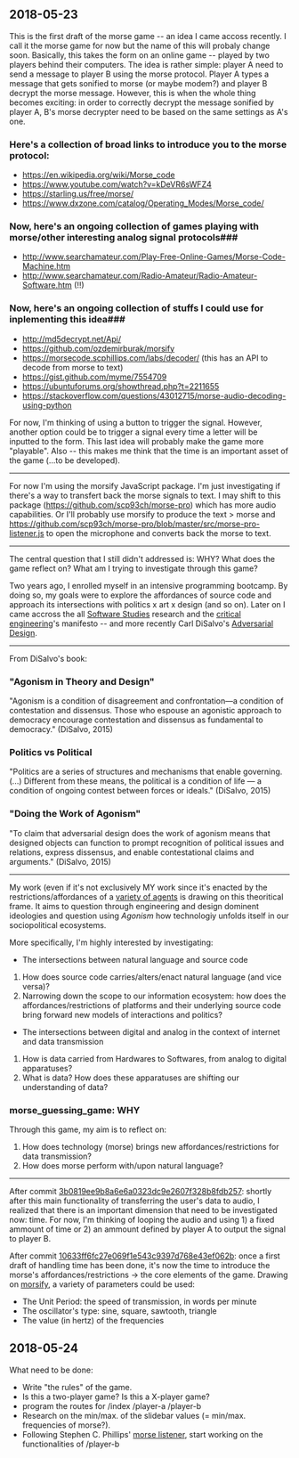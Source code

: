 ## 2018-05-23

This is the first draft of the morse game -- an idea I came accoss recently. I call it the morse game for now but the name of this will probaly change soon. Basically, this takes the form on an online game -- played by two players behind their computers. The idea is rather simple: player A need to send a message to player B using the morse protocol. Player A types a message that gets sonified to morse (or maybe modem?) and player B decrypt the morse message. However, this is when the whole thing becomes exciting: in order to correctly decrypt the message sonified by player A, B's morse decrypter need to be based on the same settings as A's one.

### Here's a collection of broad links to introduce you to the morse protocol: ###

* https://en.wikipedia.org/wiki/Morse_code
* https://www.youtube.com/watch?v=kDeVR6sWFZ4
* https://starling.us/free/morse/
* https://www.dxzone.com/catalog/Operating_Modes/Morse_code/

### Now, here's an ongoing collection of games playing with morse/other interesting analog signal protocols###

* http://www.searchamateur.com/Play-Free-Online-Games/Morse-Code-Machine.htm
* http://www.searchamateur.com/Radio-Amateur/Radio-Amateur-Software.htm (!!)

### Now, here's an ongoing collection of stuffs I could use for inplementing this idea###

* http://md5decrypt.net/Api/
* https://github.com/ozdemirburak/morsify
* https://morsecode.scphillips.com/labs/decoder/ (this has an API to decode from morse to text)
* https://gist.github.com/myme/7554709
* https://ubuntuforums.org/showthread.php?t=2211655
* https://stackoverflow.com/questions/43012715/morse-audio-decoding-using-python

For now, I'm thinking of using a button to trigger the signal. However, another option could be to trigger a signal every time a letter will be inputted to the form. This last idea will probably make the game more "playable". Also -- this makes me think that the time is an important asset of the game (...to be developed).

- - - -

For now I'm using the morsify JavaScript package. I'm just investigating if there's a way to transfert back the morse signals to text. I may shift to this package (https://github.com/scp93ch/morse-pro) which has more audio capabilities. Or I'll probably use morsify to produce the text > morse and https://github.com/scp93ch/morse-pro/blob/master/src/morse-pro-listener.js to open the microphone and converts back the morse to text.

- - - -

The central question that I still didn't addressed is: WHY? What does the game reflect on? What am I trying to investigate through this game?


Two years ago, I enrolled myself in an intensive programming bootcamp. By doing so, my goals were to explore the affordances of source code and approach its intersections with politics x art x design (and so on). Later on I came accross the all [Software Studies](http://dm.ncl.ac.uk/courseblog/files/2010/02/softwarestudies.pdf) research and the [critical engineering](https://criticalengineering.org/)'s manifesto -- and more recently Carl DiSalvo's [Adversarial Design](https://mitpress.mit.edu/books/adversarial-design).

- - - -
From DiSalvo's book:

### "Agonism in Theory and Design" ###

"Agonism is a condition of disagreement and confrontation—a condition of contestation and dissensus. Those who espouse an agonistic approach to democracy encourage contestation and dissensus as fundamental to democracy." (DiSalvo, 2015)

### Politics vs Political ###

"Politics are a series of structures and mechanisms that enable governing. (...) Different from these means, the political is a condition of life — a condition of ongoing contest between forces or ideals." (DiSalvo, 2015)

### "Doing the Work of Agonism" ###

"To claim that adversarial design does the work of agonism means that designed objects can function to prompt recognition of political issues and relations, express dissensus, and enable contestational claims and arguments." (DiSalvo, 2015)

- - - -

My work (even if it's not exclusively MY work since it's enacted by the restrictions/affordances of a [variety of agents](https://www.youtube.com/watch?v=imMthTQLo_Y&t=4s) is drawing on this theoritical frame. It aims to question through engineering and design dominent ideologies and question using *Agonism* how technologiy unfolds itself in our sociopolitical ecosystems.

More specifically, I'm highly interested by investigating:

* The intersections between natural language and source code

1. How does source code carries/alters/enact natural language (and vice versa)?
2. Narrowing down the scope to our information ecosystem: how does the affordances/restrictions of platforms and their underlying source code bring forward new models of interactions and politics?

* The intersections between digital and analog in the context of internet and data transmission

1. How is data carried from Hardwares to Softwares, from analog to digital apparatuses?
2. What is data? How does these apparatuses are shifting our understanding of data?

### morse_guessing_game: WHY ###

Through this game, my aim is to reflect on:
1. How does technology (morse) brings new affordances/restrictions for data transmission?
2. How does morse perform with/upon natural language?

- - - -

After commit [3b0819ee9b8a6e6a0323dc9e2607f328b8fdb257](https://github.com/cyruslk/morse_guessing_game/commit/3b0819ee9b8a6e6a0323dc9e2607f328b8fdb257): shortly after this main functionality of transferring the user's data to audio, I realized that there is an important dimension that need to be investigated now: time. For now, I'm thinking of looping the audio and using 1) a fixed ammount of time or 2) an ammount defined by player A to output the signal to player B.

After commit [10633ff6fc27e069f1e543c9397d768e43ef062b](https://github.com/cyruslk/morse_guessing_game/commit/10633ff6fc27e069f1e543c9397d768e43ef062b): once a first draft of handling time has been done, it's now the time to introduce the morse's affordances/restrictions -> the core elements of the game. Drawing on [morsify](https://github.com/ozdemirburak/morsify), a variety of parameters could be used:

* The Unit Period: the speed of transmission, in words per minute
* The oscillator's type: sine, square, sawtooth, triangle
* The value (in hertz) of the frequencies  

## 2018-05-24

What need to be done:

* Write "the rules" of the game.
* Is this a two-player game? Is this a X-player game?
* program the routes for /index /player-a /player-b
* Research on the min/max. of the slidebar values (= min/max. frequencies of morse?).
* Following Stephen C. Phillips' [morse listener](https://github.com/scp93ch/morse-pro/blob/master/src/morse-pro-listener.js), start working on the functionalities of /player-b
